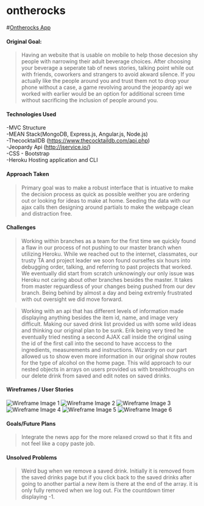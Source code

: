 # ontherocks

<!-- link to hosted app -->
#[Ontherocks App](http://ontherocks.herokuapp.com/)

#### Original Goal:
> Having an website that is usable on mobile to help those decesion shy people with narrowing their adult beverage choices. After choosing your beverage a seperate tab of news stories, talking point while out with friends, coworkers and strangers to avoid akward silence. If you actually like the people around you and trust them not to drop your phone without a case, a game revolving around the jeopardy api we worked with earlier would be an option for additional screen time without sacrificing the inclusion of people around you.

#### Technologies Used

-MVC Structure  
-MEAN Stack(MongoDB, Express.js, Angular.js, Node.js)     
-ThecocktailDB (https://www.thecocktaildb.com/api.php)  
-Jeopardy Api (http://jservice.io/)  
-CSS - Bootstrap  
-Heroku Hosting application and CLI  

#### Approach Taken
>Primary goal was to make a robust interface that is intuative to make the decision process as quick as possible weither you are ordering out or looking for ideas to make at home. Seeding the data with our ajax calls then designing around partials to make the webpage clean and distraction free. 

#### Challenges
>Working within branches as a team for the first time we quickly found a flaw in our process of not pushing to our master branch when utilizing Heroku. While we reached out to the internet, classmates, our trusty TA and project leader we soon found ourselfes six hours into debugging order, talking, and referring to past projects that worked. We eventually did start from scratch unknowingly our only issue was Heroku not caring about other branches besides the master. It takes from master reguardless of your changes being pushed from our dev branch. Being behind by almost a day and being extremly frustrated with out oversight we did move forward. 

>Working with an api that has different levels of information made displaying anything besides the item id, name, and image very difficult. Making our saved drink list provided us with some wild ideas and thinking our original plan to be sunk. Erik being very tired he eventually tried nesting a second AJAX call inside the original using the id of the first call into the second to have acccess to the ingredients, measurements and instructions. Wizardry on our part allowed us to show even more information in our original show routes for the type of alcohol on the home page. This wild approach to our nested objects in arrays on users provided us with breakthroughs on our delete drink from saved and edit notes on saved drinks. 

#### Wireframes /  User Stories
![Wireframe Image 1]( https://res.cloudinary.com/dcgapn1j0/image/upload/v1574708125/First_heroku_load_h9a6mw.png "First Successfull Heroku Upload")
![Wireframe Image 2]( https://res.cloudinary.com/dcgapn1j0/image/upload/v1574708106/api_populating_data_endrhb.png "Api integrated using static list")
![Wireframe Image 3]( https://res.cloudinary.com/dcgapn1j0/image/upload/v1574708134/navbar_with_relationship_c2zbmb.png "SignIn/Log Out with Nav Bar")
![Wireframe Image 4]( https://res.cloudinary.com/dcgapn1j0/image/upload/v1574709615/img_2811_uhvcsw.jpg "Orginal Home page/Saved Drinks wireframe")
![Wireframe Image 5]( https://res.cloudinary.com/dcgapn1j0/image/upload/v1574708777/saved_drink_array_m9qzp6.png "Saved Drinks array with basic layout")
![Wireframe Image 6]( https://res.cloudinary.com/dcgapn1j0/image/upload/v1574797084/hero_image_and_basic_styling_gme3tq.png "Hero Image and basic styling")


#### Goals/Future Plans
> Integrate the news app for the more relaxed crowd so that it fits and not feel like a copy paste job.


#### Unsolved Problems
> Weird bug when we remove a saved drink. Initially it is removed from the saved drinks page but if you click back to the saved drinks after going to another partial a new item is there at the end of the array. it is only fully removed when we log out. 
> Fix the countdown timer displaying -1.
